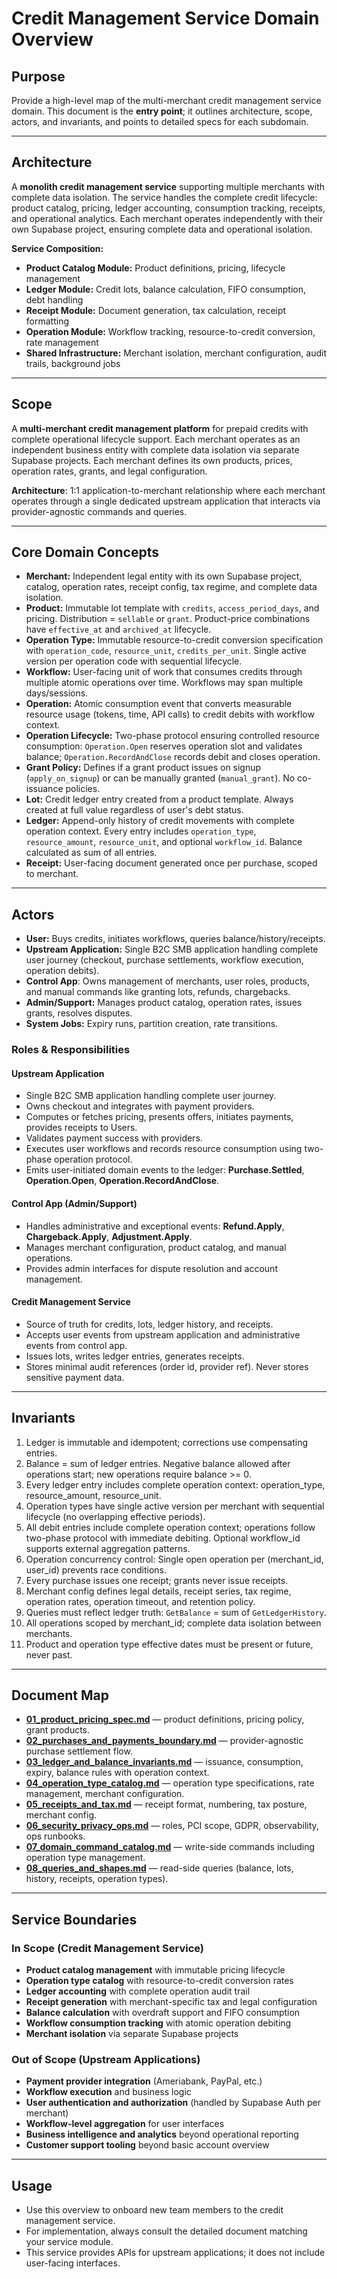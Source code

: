 # Credit Management Service Domain Overview

## Purpose
Provide a high-level map of the multi-merchant credit management service domain. This document is the **entry point**; it outlines architecture, scope, actors, and invariants, and points to detailed specs for each subdomain.

---

## Architecture
A **monolith credit management service** supporting multiple merchants with complete data isolation. The service handles the complete credit lifecycle: product catalog, pricing, ledger accounting, consumption tracking, receipts, and operational analytics. Each merchant operates independently with their own Supabase project, ensuring complete data and operational isolation.

**Service Composition:**
- **Product Catalog Module:** Product definitions, pricing, lifecycle management
- **Ledger Module:** Credit lots, balance calculation, FIFO consumption, debt handling
- **Receipt Module:** Document generation, tax calculation, receipt formatting
- **Operation Module:** Workflow tracking, resource-to-credit conversion, rate management
- **Shared Infrastructure:** Merchant isolation, merchant configuration, audit trails, background jobs

---

## Scope
A **multi-merchant credit management platform** for prepaid credits with complete operational lifecycle support. Each merchant operates as an independent business entity with complete data isolation via separate Supabase projects. Each merchant defines its own products, prices, operation rates, grants, and legal configuration. 

**Architecture**: 1:1 application-to-merchant relationship where each merchant operates through a single dedicated upstream application that interacts via provider-agnostic commands and queries.

---

## Core Domain Concepts
- **Merchant:** Independent legal entity with its own Supabase project, catalog, operation rates, receipt config, tax regime, and complete data isolation.
- **Product:** Immutable lot template with `credits`, `access_period_days`, and pricing. Distribution = `sellable` or `grant`. Product-price combinations have `effective_at` and `archived_at` lifecycle.
- **Operation Type:** Immutable resource-to-credit conversion specification with `operation_code`, `resource_unit`, `credits_per_unit`. Single active version per operation code with sequential lifecycle.
- **Workflow:** User-facing unit of work that consumes credits through multiple atomic operations over time. Workflows may span multiple days/sessions.
- **Operation:** Atomic consumption event that converts measurable resource usage (tokens, time, API calls) to credit debits with workflow context.
- **Operation Lifecycle:** Two-phase protocol ensuring controlled resource consumption: `Operation.Open` reserves operation slot and validates balance; `Operation.RecordAndClose` records debit and closes operation.
- **Grant Policy:** Defines if a grant product issues on signup (`apply_on_signup`) or can be manually granted (`manual_grant`). No co-issuance policies.
- **Lot:** Credit ledger entry created from a product template. Always created at full value regardless of user's debt status.
- **Ledger:** Append-only history of credit movements with complete operation context. Every entry includes `operation_type`, `resource_amount`, `resource_unit`, and optional `workflow_id`. Balance calculated as sum of all entries.
- **Receipt:** User-facing document generated once per purchase, scoped to merchant.

---

## Actors
- **User:** Buys credits, initiates workflows, queries balance/history/receipts.
- **Upstream Application:** Single B2C SMB application handling complete user journey (checkout, purchase settlements, workflow execution, operation debits).
- **Control App**: Owns management of merchants, user roles, products, and manual commands like granting lots, refunds, chargebacks.
- **Admin/Support:** Manages product catalog, operation rates, issues grants, resolves disputes.
- **System Jobs:** Expiry runs, partition creation, rate transitions.

### Roles & Responsibilities

#### Upstream Application
- Single B2C SMB application handling complete user journey.
- Owns checkout and integrates with payment providers.
- Computes or fetches pricing, presents offers, initiates payments, provides receipts to Users.
- Validates payment success with providers.
- Executes user workflows and records resource consumption using two-phase operation protocol.
- Emits user-initiated domain events to the ledger: **Purchase.Settled**, **Operation.Open**, **Operation.RecordAndClose**.

#### Control App (Admin/Support)
- Handles administrative and exceptional events: **Refund.Apply**, **Chargeback.Apply**, **Adjustment.Apply**.
- Manages merchant configuration, product catalog, and manual operations.
- Provides admin interfaces for dispute resolution and account management.

#### Credit Management Service
- Source of truth for credits, lots, ledger history, and receipts.
- Accepts user events from upstream application and administrative events from control app.
- Issues lots, writes ledger entries, generates receipts.
- Stores minimal audit references (order id, provider ref). Never stores sensitive payment data.

---

## Invariants
1. Ledger is immutable and idempotent; corrections use compensating entries.
2. Balance = sum of ledger entries. Negative balance allowed after operations start; new operations require balance >= 0.
3. Every ledger entry includes complete operation context: operation_type, resource_amount, resource_unit.
4. Operation types have single active version per merchant with sequential lifecycle (no overlapping effective periods).
5. All debit entries include complete operation context; operations follow two-phase protocol with immediate debiting. Optional workflow_id supports external aggregation patterns.
6. Operation concurrency control: Single open operation per (merchant_id, user_id) prevents race conditions.
7. Every purchase issues one receipt; grants never issue receipts.
8. Merchant config defines legal details, receipt series, tax regime, operation rates, operation timeout, and retention policy.
9. Queries must reflect ledger truth: `GetBalance` = sum of `GetLedgerHistory`.
10. All operations scoped by merchant_id; complete data isolation between merchants.
11. Product and operation type effective dates must be present or future, never past.

---

## Document Map
- **[01_product_pricing_spec.md](knowledge/domain/01_product_pricing_spec.md)** — product definitions, pricing policy, grant products.
- **[02_purchases_and_payments_boundary.md](knowledge/domain/02_purchases_and_payments_boundary.md)** — provider-agnostic purchase settlement flow.
- **[03_ledger_and_balance_invariants.md](knowledge/domain/03_ledger_and_balance_invariants.md)** — issuance, consumption, expiry, balance rules with operation context.
- **[04_operation_type_catalog.md](knowledge/domain/04_operation_type_catalog.md)** — operation type specifications, rate management, merchant configuration.
- **[05_receipts_and_tax.md](knowledge/domain/05_receipts_and_tax.md)** — receipt format, numbering, tax posture, merchant config.
- **[06_security_privacy_ops.md](knowledge/domain/06_security_privacy_ops.md)** — roles, PCI scope, GDPR, observability, ops runbooks.
- **[07_domain_command_catalog.md](knowledge/domain/07_domain_command_catalog.md)** — write-side commands including operation type management.
- **[08_queries_and_shapes.md](knowledge/domain/08_queries_and_shapes.md)** — read-side queries (balance, lots, history, receipts, operation types).

---

## Service Boundaries

### In Scope (Credit Management Service)
- **Product catalog management** with immutable pricing lifecycle
- **Operation type catalog** with resource-to-credit conversion rates
- **Ledger accounting** with complete operation audit trail
- **Receipt generation** with merchant-specific tax and legal configuration
- **Balance calculation** with overdraft support and FIFO consumption
- **Workflow consumption tracking** with atomic operation debiting
- **Merchant isolation** via separate Supabase projects

### Out of Scope (Upstream Applications)
- **Payment provider integration** (Ameriabank, PayPal, etc.)
- **Workflow execution** and business logic
- **User authentication and authorization** (handled by Supabase Auth per merchant)
- **Workflow-level aggregation** for user interfaces
- **Business intelligence and analytics** beyond operational reporting
- **Customer support tooling** beyond basic account overview

---

## Usage
- Use this overview to onboard new team members to the credit management service.
- For implementation, always consult the detailed document matching your service module.
- This service provides APIs for upstream applications; it does not include user-facing interfaces.


